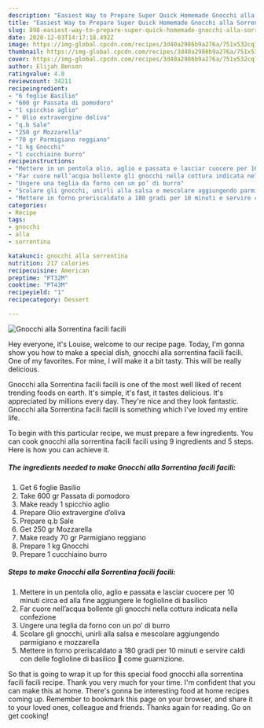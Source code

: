 ```yaml
---
description: "Easiest Way to Prepare Super Quick Homemade Gnocchi alla Sorrentina facili facili"
title: "Easiest Way to Prepare Super Quick Homemade Gnocchi alla Sorrentina facili facili"
slug: 898-easiest-way-to-prepare-super-quick-homemade-gnocchi-alla-sorrentina-facili-facili
date: 2020-12-03T14:17:18.492Z
image: https://img-global.cpcdn.com/recipes/3d40a2986b9a276a/751x532cq70/gnocchi-alla-sorrentina-facili-facili-recipe-main-photo.jpg
thumbnail: https://img-global.cpcdn.com/recipes/3d40a2986b9a276a/751x532cq70/gnocchi-alla-sorrentina-facili-facili-recipe-main-photo.jpg
cover: https://img-global.cpcdn.com/recipes/3d40a2986b9a276a/751x532cq70/gnocchi-alla-sorrentina-facili-facili-recipe-main-photo.jpg
author: Elijah Benson
ratingvalue: 4.8
reviewcount: 34211
recipeingredient:
- "6 foglie Basilio"
- "600 gr Passata di pomodoro"
- "1 spicchio aglio"
- " Olio extravergine doliva"
- "q.b Sale"
- "250 gr Mozzarella"
- "70 gr Parmigiano reggiano"
- "1 kg Gnocchi"
- "1 cucchiaino burro"
recipeinstructions:
- "Mettere in un pentola olio, aglio e passata e lasciar cuocere per 10 minuti circa ed alla fine aggiungere le foglioline di basilico"
- "Far cuore nell’acqua bollente gli gnocchi nella cottura indicata nella confezione"
- "Ungere una teglia da forno con un po’ di burro"
- "Scolare gli gnocchi, unirli alla salsa e mescolare aggiungendo parmigiano e mozzarella"
- "Mettere in forno preriscaldato a 180 gradi per 10 minuti e servire caldi con delle foglioline di basilico 🌿 come guarnizione."
categories:
- Recipe
tags:
- gnocchi
- alla
- sorrentina

katakunci: gnocchi alla sorrentina 
nutrition: 217 calories
recipecuisine: American
preptime: "PT32M"
cooktime: "PT43M"
recipeyield: "1"
recipecategory: Dessert

---
```



![Gnocchi alla Sorrentina facili facili](https://img-global.cpcdn.com/recipes/3d40a2986b9a276a/751x532cq70/gnocchi-alla-sorrentina-facili-facili-recipe-main-photo.jpg)

Hey everyone, it's Louise, welcome to our recipe page. Today, I'm gonna show you how to make a special dish, gnocchi alla sorrentina facili facili. One of my favorites. For mine, I will make it a bit tasty. This will be really delicious.



Gnocchi alla Sorrentina facili facili is one of the most well liked of recent trending foods on earth. It's simple, it's fast, it tastes delicious. It's appreciated by millions every day. They're nice and they look fantastic. Gnocchi alla Sorrentina facili facili is something which I've loved my entire life.


To begin with this particular recipe, we must prepare a few ingredients. You can cook gnocchi alla sorrentina facili facili using 9 ingredients and 5 steps. Here is how you can achieve it.

<!--inarticleads1-->

##### The ingredients needed to make Gnocchi alla Sorrentina facili facili:

1. Get 6 foglie Basilio
1. Take 600 gr Passata di pomodoro
1. Make ready 1 spicchio aglio
1. Prepare  Olio extravergine d’oliva
1. Prepare q.b Sale
1. Get 250 gr Mozzarella
1. Make ready 70 gr Parmigiano reggiano
1. Prepare 1 kg Gnocchi
1. Prepare 1 cucchiaino burro




<!--inarticleads2-->

##### Steps to make Gnocchi alla Sorrentina facili facili:

1. Mettere in un pentola olio, aglio e passata e lasciar cuocere per 10 minuti circa ed alla fine aggiungere le foglioline di basilico
1. Far cuore nell’acqua bollente gli gnocchi nella cottura indicata nella confezione
1. Ungere una teglia da forno con un po’ di burro
1. Scolare gli gnocchi, unirli alla salsa e mescolare aggiungendo parmigiano e mozzarella
1. Mettere in forno preriscaldato a 180 gradi per 10 minuti e servire caldi con delle foglioline di basilico 🌿 come guarnizione.




So that is going to wrap it up for this special food gnocchi alla sorrentina facili facili recipe. Thank you very much for your time. I'm confident that you can make this at home. There's gonna be interesting food at home recipes coming up. Remember to bookmark this page on your browser, and share it to your loved ones, colleague and friends. Thanks again for reading. Go on get cooking!
